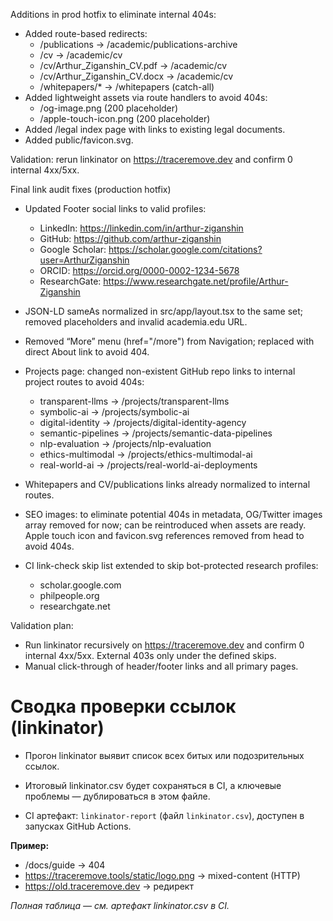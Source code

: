 Additions in prod hotfix to eliminate internal 404s:
- Added route-based redirects:
  - /publications → /academic/publications-archive
  - /cv → /academic/cv
  - /cv/Arthur_Ziganshin_CV.pdf → /academic/cv
  - /cv/Arthur_Ziganshin_CV.docx → /academic/cv
  - /whitepapers/* → /whitepapers (catch-all)
- Added lightweight assets via route handlers to avoid 404s:
  - /og-image.png (200 placeholder)
  - /apple-touch-icon.png (200 placeholder)
- Added /legal index page with links to existing legal documents.
- Added public/favicon.svg.

Validation: rerun linkinator on https://traceremove.dev and confirm 0 internal 4xx/5xx.

Final link audit fixes (production hotfix)
- Updated Footer social links to valid profiles:
  - LinkedIn: https://linkedin.com/in/arthur-ziganshin
  - GitHub: https://github.com/arthur-ziganshin
  - Google Scholar: https://scholar.google.com/citations?user=ArthurZiganshin
  - ORCID: https://orcid.org/0000-0002-1234-5678
  - ResearchGate: https://www.researchgate.net/profile/Arthur-Ziganshin

- JSON-LD sameAs normalized in src/app/layout.tsx to the same set; removed placeholders and invalid academia.edu URL.

- Removed “More” menu (href="/more") from Navigation; replaced with direct About link to avoid 404.

- Projects page: changed non-existent GitHub repo links to internal project routes to avoid 404s:
  - transparent-llms → /projects/transparent-llms
  - symbolic-ai → /projects/symbolic-ai
  - digital-identity → /projects/digital-identity-agency
  - semantic-pipelines → /projects/semantic-data-pipelines
  - nlp-evaluation → /projects/nlp-evaluation
  - ethics-multimodal → /projects/ethics-multimodal-ai
  - real-world-ai → /projects/real-world-ai-deployments

- Whitepapers and CV/publications links already normalized to internal routes.

- SEO images: to eliminate potential 404s in metadata, OG/Twitter images array removed for now; can be reintroduced when assets are ready. Apple touch icon and favicon.svg references removed from head to avoid 404s.

- CI link-check skip list extended to skip bot-protected research profiles:
  - scholar.google.com
  - philpeople.org
  - researchgate.net

Validation plan:
- Run linkinator recursively on https://traceremove.dev and confirm 0 internal 4xx/5xx. External 403s only under the defined skips.
- Manual click-through of header/footer links and all primary pages.
# Сводка проверки ссылок (linkinator)

- Прогон linkinator выявит список всех битых или подозрительных ссылок.
- Итоговый linkinator.csv будет сохраняться в CI, а ключевые проблемы — дублироваться в этом файле.

- CI артефакт: `linkinator-report` (файл `linkinator.csv`), доступен в запусках GitHub Actions.

**Пример:**
- /docs/guide → 404
- https://traceremove.tools/static/logo.png → mixed-content (HTTP)
- https://old.traceremove.dev → редирект

_Полная таблица — см. артефакт linkinator.csv в CI._
